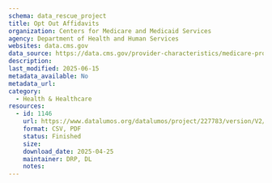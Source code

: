 ```yaml
---
schema: data_rescue_project 
title: Opt Out Affidavits
organization: Centers for Medicare and Medicaid Services
agency: Department of Health and Human Services
websites: data.cms.gov
data_source: https://data.cms.gov/provider-characteristics/medicare-provider-supplier-enrollment/opt-out-affidavits
description: 
last_modified: 2025-06-15
metadata_available: No
metadata_url: 
category:
  - Health & Healthcare 
resources:
  - id: 1146
    url: https://www.datalumos.org/datalumos/project/227783/version/V2/view
    format: CSV, PDF
    status: Finished
    size: 
    download_date: 2025-04-25
    maintainer: DRP, DL
    notes: 
---
```

